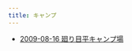 ```yaml
---
title: キャンプ
---
```



- [2009-08-16 廻り目平キャンプ場](./../../../../d/2009/08/16/廻り目平キャンプ場.md)




